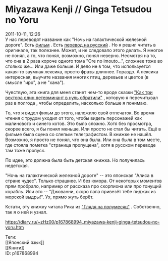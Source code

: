 Miyazawa Kenji // Ginga Tetsudou no Yoru
=========================================

   
 2011-10-11, 12:26   
  У нас переводят название как "Ночь на галактической железной дороге". Есть  [фильм](http://www.world-art.ru/animation/animation.php?id=4077)  . Есть  [перевод на русский](https://lib.rus.ec/b/205702/read#t74)  . Но я решил читать в оригинале, так полезнее. Может, и не следовало этого делать. Я многое не понял, а то, что понял, возможно, понял неверно. Несмотря на то, что она в 2 раза короче одного тома "Ore no imouto...", сложнее тоже во столько же... Или даже больше. И дело не в том, что используется какая-то заумная лексика, просто фразы длиннее. Гораздо. А лексика интересная, выучите названия многих птиц, деревьев и цветов (в смысле "иро", а не "хана").   
   
 Чувствую, эта книга для меня станет чем-то вроде сказки  ["Как три вектора один детерминант в нуль обратили"](http://n-t.ru/ri/fz/fz611.htm)  , которую я перечитывал   раз в полгода   , чтобы определить, насколько больше я понимаю.   
   
 То, что я видел фильм до этого, наложило свой отпечаток. Во время чтения с трудом уходил от того, чтобы видеть персонажей как малинового и синего котов. Это было сложно. Хотя без просмотра, скорее всего, я бы понял меньше. Или просто не стал бы читать. Ещё в фильме была сцена со слепым телеграфистом. В книжке не нашёл. Возможно, я просто не понял, что она была. Или она была в том месте, где стояла пометка "страница пропущена", хотя в русском переводе там тоже пропуск.   
   
 По идее, это должна была быть детская книжка. Но получилась недетская.   
   
 "Ночь на галактической железной дороге" -- это японская "Алиса в стране чудес". Только страшнее. И без юмора. От некоторых моментов прям пробрало, например от рассказа про скорпиона или про тонущий корабль. Или это -- "Джованни, скоро папа привезёт тебе пиджак из морской выдры!". Ух, прямо жуть берёт.   
   
 Кстати, эту книжку читала Рика из  ["Глядя на полумесяц"](http://www.world-art.ru/animation/animation.php?id=5539)  . Собственно, так я о ней и узнал.   
    
 <https://diary.ru/~zHz00/p167868994_miyazawa-kenji-ginga-tetsudou-no-yoru.htm>   
   
 Теги:   
 [[Японский язык]]   
 [[Книги]]   
 ID: p167868994